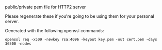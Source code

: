 public/private pem file for HTTP2 server

Please regenerate these if you're going to be using them
for your personal server.

Generated with the following openssl commands:

```
openssl req -x509 -newkey rsa:4096 -keyout key.pem -out cert.pem -days 36500 -nodes
```


